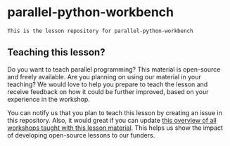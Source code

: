 # parallel-python-workbench
    
    This is the lesson repository for parallel-python-workbench

## Teaching this lesson?
Do you want to teach parallel programming? This material is open-source and freely available. 
Are you planning on using our material in your teaching? 
We would love to help you prepare to teach the lesson and receive feedback on how it could be further improved, based on your experience in the workshop.

You can notify us that you plan to teach this lesson by creating an issue in this repository. Also, it would great if you can update [this overview of all workshops taught with this lesson material](workshops.md). This helps us show the impact of developing open-source lessons to our funders.
